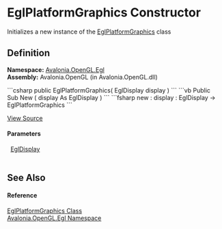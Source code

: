 # EglPlatformGraphics Constructor


Initializes a new instance of the <a href="T_Avalonia_OpenGL_Egl_EglPlatformGraphics">EglPlatformGraphics</a> class



## Definition
**Namespace:** <a href="N_Avalonia_OpenGL_Egl">Avalonia.OpenGL.Egl</a>  
**Assembly:** Avalonia.OpenGL (in Avalonia.OpenGL.dll)

<Tabs groupId="api-code-preview">
<TabItem value="csharp" label="C#">
```csharp
public EglPlatformGraphics(
	EglDisplay display
)
```
</TabItem>
<TabItem value="vb" label="VB">
```vb
Public Sub New ( 
	display As EglDisplay
)
```
</TabItem>
<TabItem value="fsharp" label="F#">
```fsharp
new : 
        display : EglDisplay -> EglPlatformGraphics
```
</TabItem>
</Tabs>



<a href="https://github.com/AvaloniaUI/Avalonia/tree/master/src/Avalonia.OpenGL/Egl/EglPlatformGraphics.cs#L14" title="View the source code">View Source</a>



#### Parameters
<dl><dt>  <a href="T_Avalonia_OpenGL_Egl_EglDisplay">EglDisplay</a></dt><dd> </dd></dl>

## See Also


#### Reference
<a href="T_Avalonia_OpenGL_Egl_EglPlatformGraphics">EglPlatformGraphics Class</a>  
<a href="N_Avalonia_OpenGL_Egl">Avalonia.OpenGL.Egl Namespace</a>  

